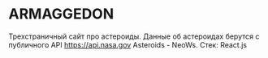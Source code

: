 # ARMAGGEDON
Трехстраничный сайт про астероиды. Данные об астероидах берутся с публичного API https://api.nasa.gov Asteroids - NeoWs. Стек: React.js
